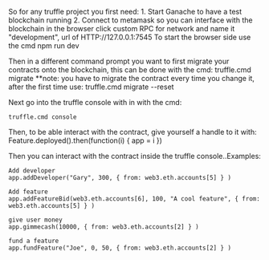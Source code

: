 So for any truffle project you first need:
    1. Start Ganache to have a test blockchain running
    2. Connect to metamask so you can interface with the blockchain in the browser
        click custom RPC for network and name it "development", url of HTTP://127.0.0.1:7545
To start the browser side use the cmd 
    npm run dev

Then in a different command prompt you want to first migrate your contracts onto the blockchain, this can be done with the cmd:
    truffle.cmd migrate
    **note: you have to migrate the contract every time you change it, after the first time use:
    truffle.cmd migrate --reset


Next go into the truffle console with in with the cmd:
    
    truffle.cmd console

Then, to be able interact with the contract, give yourself a handle to it with: 
    Feature.deployed().then(function(i) { app = i })
    
Then you can interact with the contract inside the truffle console..Examples:

    Add developer
    app.addDeveloper("Gary", 300, { from: web3.eth.accounts[5] } ) 

    Add feature
    app.addFeatureBid(web3.eth.accounts[6], 100, "A cool feature", { from: web3.eth.accounts[5] } )

    give user money
    app.gimmecash(10000, { from: web3.eth.accounts[2] } ) 

    fund a feature
    app.fundFeature("Joe", 0, 50, { from: web3.eth.accounts[2] } ) 

